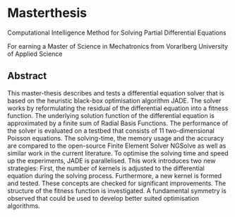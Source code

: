 # Masterthesis

Computational Intelligence Method for Solving Partial Differential Equations

For earning a Master of Science in Mechatronics from Vorarlberg University of Applied Science

## Abstract

This master-thesis describes and tests a differential equation solver that is based on the heuristic black-box optimisation algorithm JADE. 
The solver works by reformulating the residual of the differential equation into a fitness function. 
The underlying solution function of the differential equation is approximated by a finite sum of Radial Basis Functions. 
The performance of the solver is evaluated on a testbed that consists of 11 two-dimensional Poisson equations. 
The solving-time, the memory usage and the accuracy are compared to the open-source Finite Element Solver NGSolve as well as similar work in the current literature. 
To optimise the solving time and speed up the experiments, JADE is parallelised. 
This work introduces two new strategies: First, the number of kernels is adjusted to the differential equation during the solving process. 
Furthermore, a new kernel is formed and tested. These concepts are checked for significant improvements. The structure of the fitness function is investigated. 
A fundamental symmetry is observed that could be used to develop better suited optimisation algorithms. 
